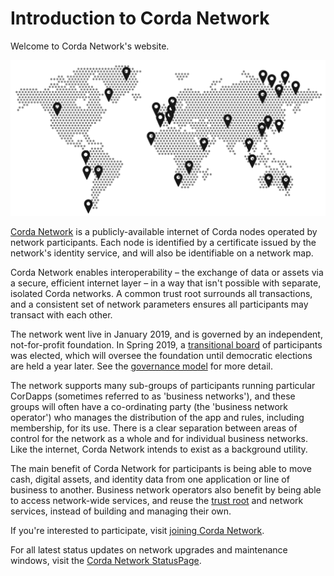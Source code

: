 # Introduction to Corda Network

Welcome to Corda Network's website.

![image](../assets/images/global-map.png)

[Corda Network](https://corda.network/) is a publicly-available internet of Corda nodes operated by network participants. Each 
node is identified by a certificate issued by the network's identity service, and will also be identifiable on a network map. 

Corda Network enables interoperability – the exchange of data or assets via a secure, efficient internet layer – in a way 
that isn't possible with separate, isolated Corda networks. A common trust root surrounds all transactions, and a consistent set of network parameters ensures all participants may transact with each other.

The network went live in January 2019, and is governed by an independent, not-for-profit foundation. In Spring 2019, a [transitional board](https://corda.network/governance/board-election.html) of participants was elected, which will oversee the foundation until democratic elections are held a year later. See the [governance model](../governance/governance-guidelines.md) for more detail.

The network supports many sub-groups of participants running particular CorDapps (sometimes referred to as 'business networks'), and these groups will often have a co-ordinating party (the 'business network operator') who manages the distribution of the app and rules, including membership, for its use. There is a clear separation between areas of control for the network as a whole and for individual business networks. Like the internet, Corda Network intends to exist as a background utility.

The main benefit of Corda Network for participants is being able to move cash, digital assets, and identity data from one application or line of business to another. Business network operators also benefit by being able to access network-wide services, and reuse the [trust root](../trust-root/index.md) and network services, instead of building and managing their own.

If you're interested to participate, visit [joining Corda Network](../participation/index.html).

For all latest status updates on network upgrades and maintenance windows, visit the [Corda Network StatusPage](https://cordanetwork.statuspage.io).
